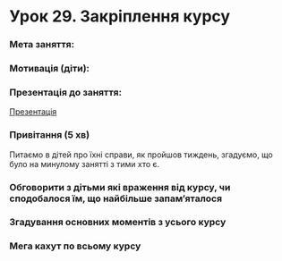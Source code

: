 # Урок 29. Закріплення курсу

### Мета заняття: 

### Мотивація **\(діти\)**:

### Презентація до заняття:

[Презентація](https://docs.google.com/presentation/d/1f_Hmetm9PpvKF3Kir9lBNGpdwHYZE8RA-NZ0_StCLBM/edit#slide=id.ge218b24d3b_0_0)

### Привітання \(5 хв\)

Питаємо в дітей про їхні справи, як пройшов тиждень, згадуємо, що було на минулому занятті з тими хто є.

### Обговорити з дітьми які враження від курсу, чи сподобалося їм, що найбільше запам’яталося

### Згадування основних моментів з усього курсу

### Мега кахут по всьому курсу

